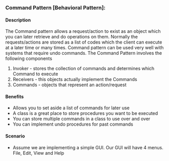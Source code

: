 ### Command Pattern [Behavioral Pattern]:

#### Description
The Command pattern allows a request/action to exist as an object which you can later retrieve and do operations on them. Normally the requests/actions are stored as a list of codes which the client can execute at a later time or many times. Command pattern can be used very well with systems that require undo commands. The Command Pattern involves the following components
1. Invoker - stores the collection of commands and determines which Command to execute
2. Receivers - this objects actually implement the Commands
3. Commands - objects that represent an action/request

#### Benefits
- Allows you to set aside a list of commands for later use
- A class is a great place to store procedures you want to be executed
- You can store multiple commands in a class to use over and over
- You can implement undo procedures for past commands

#### Scenario
- Assume we are implementing a simple GUI. Our GUI will have 4 menus. File, Edit, View and Help
